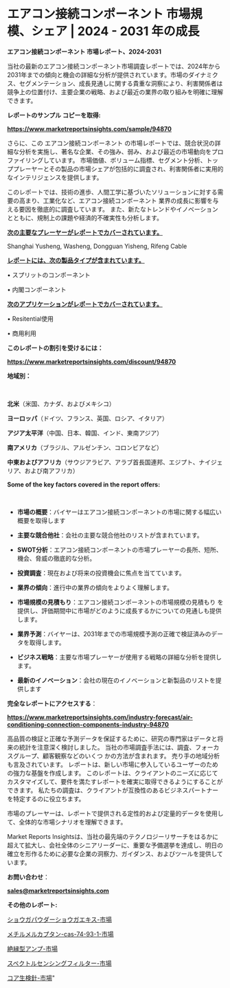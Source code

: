 # エアコン接続コンポーネント 市場規模、シェア | 2024 - 2031 年の成長

<strong>エアコン接続コンポーネント 市場レポート、2024-2031</strong>

当社の最新のエアコン接続コンポーネント市場調査レポートでは、2024年から2031年までの傾向と機会の詳細な分析が提供されています。市場のダイナミクス、セグメンテーション、成長見通しに関する貴重な洞察により、利害関係者は競争上の位置付け、主要企業の戦略、および最近の業界の取り組みを明確に理解できます。



<strong>レポートのサンプル コピーを取得:</strong> <a href=https://www.marketreportsinsights.com/sample/94870>

<strong><u>https://www.marketreportsinsights.com/sample/94870</u></strong></a>

さらに、この エアコン接続コンポーネント の市場レポートでは、競合状況の詳細な分析を実施し、著名な企業、その強み、弱み、および最近の市場動向をプロファイリングしています。 市場価値、ボリューム指標、セグメント分析、トッププレーヤーとその製品の市場シェアが包括的に調査され、利害関係者に実用的なインテリジェンスを提供します。

このレポートでは、技術の進歩、人間工学に基づいたソリューションに対する需要の高まり、工業化など、エアコン接続コンポーネント 業界の成長に影響を与える要因を徹底的に調査しています。 また、新たなトレンドやイノベーションとともに、規制上の課題や経済的不確実性も分析します。



<strong><u>次の主要なプレーヤーがレポートでカバーされています。</u></strong>

Shanghai Yusheng, Washeng, Dongguan Yisheng, Rifeng Cable



<strong><u><b>レポートには、次の製品タイプが含まれています。</b></u></strong>

• スプリットのコンポーネント

• 内閣コンポーネント



<strong><u><b>次のアプリケーションがレポートでカバーされています。</b></u></strong>

• Resitential使用

• 商用利用



<strong><b>このレポートの割引を受けるには：</b></strong>

<a href=https://www.marketreportsinsights.com/discount/94870>

<strong><u>https://www.marketreportsinsights.com/discount/94870</u></strong></a>



<strong>地域別：</strong>

<strong> </strong>



<strong>北米</strong>（米国、カナダ、およびメキシコ）



<strong>ヨーロッパ</strong>（ドイツ、フランス、英国、ロシア、イタリア）



<strong>アジア太平洋</strong>（中国、日本、韓国、インド、東南アジア）



<strong>南アメリカ</strong>（ブラジル、アルゼンチン、コロンビアなど）



<strong>中東およびアフリカ</strong>（サウジアラビア、アラブ首長国連邦、エジプト、ナイジェリア、および南アフリカ）



<strong>Some of the key factors covered in the report offers:</strong>

<strong> </strong>
<ul>
  <li>

<strong>市場の概要</strong>：バイヤーはエアコン接続コンポーネントの市場に関する幅広い概要を取得します</li>
  <li>

<strong>主要な競合他社</strong>：会社の主要な競合他社のリストが含まれています。</li>
  <li>

<strong>SWOT分析</strong>：エアコン接続コンポーネントの市場プレーヤーの長所、短所、機会、脅威の徹底的な分析。</li>
  <li>

<strong>投資調査</strong>：現在および将来の投資機会に焦点を当てています。</li>
  <li>

<strong>業界の傾向</strong>：進行中の業界の傾向をよりよく理解します。</li>
  <li>

<strong>市場規模の見積もり</strong>：エアコン接続コンポーネントの市場規模の見積もり を提供し、評価期間中に市場がどのように成長するかについての見通しも提供します。</li>
  <li>

<strong>業界予測</strong>：バイヤーは、2031年までの市場規模予測の正確で検証済みのデータを取得します。</li>
  <li>

<strong>ビジネス戦略</strong>：主要な市場プレーヤーが使用する戦略の詳細な分析を提供します。</li>
  <li>

<strong>最新のイノベーション</strong>：会社の現在のイノベーションと新製品のリストを提供します</li>
</ul>


<strong>完全なレポートにアクセスする</strong>：

<a href=https://www.marketreportsinsights.com/industry-forecast/air-conditioning-connection-components-industry-94870>

<strong><u>https://www.marketreportsinsights.com/industry-forecast/air-conditioning-connection-components-industry-94870</u></strong></a>

高品質の検証と正確な予測データを保証するために、研究の専門家はデータと将来の統計を注意深く検討しました。 当社の市場調査手法には、調査、フォーカスグループ、顧客観察などのいくつ かの方法が含まれます。 売り手の地域分析も言及されています。 レポートは、新しい市場に参入しているユーザーのための強力な基盤を作成します。 このレポートは、クライアントのニーズに応じてカスタマイズして、要件を満たすレポートを確実に取得できるようにすることができます。 私たちの調査は、クライアントが互換性のあるビジネスパートナーを特定するのに役立ちます。

市場のプレーヤーは、レポートで提供される定性的および定量的データを使用して、全体的な市場シナリオを理解できます。

Market Reports Insightsは、当社の最先端のテクノロジーリサーチをはるかに超えて拡大し、会社全体のシニアリーダーに、重要な予備選挙を達成し、明日の確立を形作るために必要な企業の洞察力、ガイダンス、およびツールを提供しています。



<strong><b>お問い合わせ</b></strong>：

<a href=mailto:sales@marketreportsinsights.com>

<strong><u>sales@marketreportsinsights.com</u></strong></a>



<strong>その他のレポート:</strong>

<a href=https://www.linkedin.com/pulse/ショウガパウダーショウガエキス-市場-2023-年のダイナミクスとビジネストレンド-2030-pr-news-hub-y3dlf/>ショウガパウダーショウガエキス-市場</a>

<a href=https://www.linkedin.com/pulse/メチルメルカプタン-cas-74-93-1-市場-2023-競争分析と事業成長-tiw3f/>メチルメルカプタン-cas-74-93-1-市場</a>

<a href=https://www.linkedin.com/pulse/絶縁型アンプ-市場-2023-swot-分析と成長率-2030-analytics-achievers-24-analysis-4cu1f/>絶縁型アンプ-市場</a>

<a href=https://www.linkedin.com/pulse/スペクトルセンシングフィルター-市場-2023-年のダイナミクスとビジネストレンド-fxaff/>スペクトルセンシングフィルター-市場</a>

<a href=https://www.linkedin.com/pulse/コア生検針-市場-2023-総合分析と事業成長戦略-2030-analytics-avenue-360-analysis-qplvf/>コア生検針-市場</a>"
